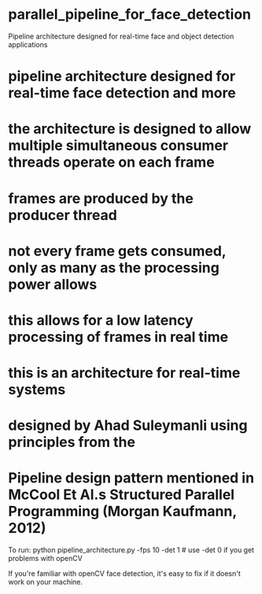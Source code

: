 # parallel_pipeline_for_face_detection
Pipeline architecture designed for real-time face and object detection applications

# pipeline architecture designed for real-time face detection and more
# the architecture is designed to allow multiple simultaneous consumer threads operate on each frame
# frames are produced by the producer thread
# not every frame gets consumed, only as many as the processing power allows
# this allows for a low latency processing of frames in real time
# this is an architecture for real-time systems
# designed by Ahad Suleymanli using principles from the
# Pipeline design pattern mentioned in McCool Et Al.s Structured Parallel Programming (Morgan Kaufmann, 2012)

To run: python pipeline_architecture.py -fps 10 -det 1 # use -det 0 if you get problems with openCV

If you're familiar with openCV face detection, it's easy to fix if it doesn't work on your machine.
